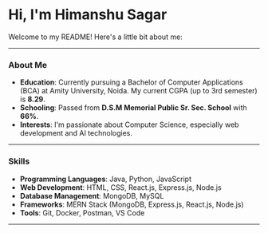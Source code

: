 # Hi, I'm Himanshu Sagar

Welcome to my README! Here's a little bit about me:

---

### **About Me**

- **Education**: Currently pursuing a Bachelor of Computer Applications (BCA) at Amity University, Noida. My current CGPA (up to 3rd semester) is **8.29**.
- **Schooling**: Passed from **D.S.M Memorial Public Sr. Sec. School** with **66%**.
- **Interests**: I'm passionate about Computer Science, especially web development and AI technologies.

---

### **Skills**

- **Programming Languages**: Java, Python, JavaScript
- **Web Development**: HTML, CSS, React.js, Express.js, Node.js
- **Database Management**: MongoDB, MySQL
- **Frameworks**: MERN Stack (MongoDB, Express.js, React.js, Node.js)
- **Tools**: Git, Docker, Postman, VS Code

---

